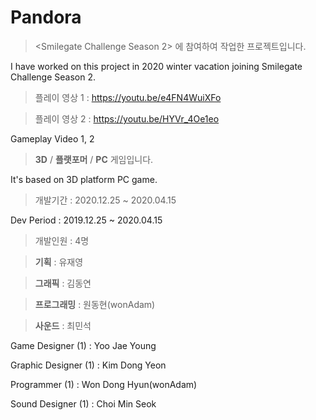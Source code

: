 # Pandora

> <Smilegate Challenge Season 2> 에 참여하여 작업한 프로젝트입니다.

I have worked on this project in 2020 winter vacation joining Smilegate Challenge Season 2.


> 플레이 영상 1 : https://youtu.be/e4FN4WuiXFo

> 플레이 영상 2 : https://youtu.be/HYVr_4Oe1eo

Gameplay Video 1, 2



> **3D** / **플랫포머** / **PC** 게임입니다.

It's based on 3D platform PC game. 



> 개발기간 : 2020.12.25 ~ 2020.04.15

Dev Period : 2019.12.25 ~ 2020.04.15




> 개발인원 : 4명

> **기획** : 유재영

> **그래픽** : 김동연

> **프로그래밍** : 원동현(wonAdam)

> **사운드** : 최민석




Game Designer (1) : Yoo Jae Young

Graphic Designer (1) : Kim Dong Yeon

Programmer (1) : Won Dong Hyun(wonAdam)

Sound Designer (1) : Choi Min Seok
